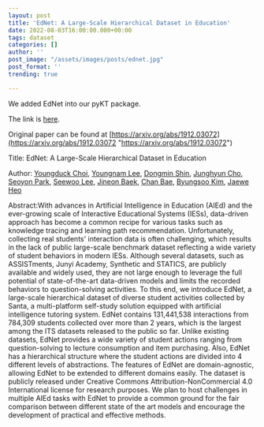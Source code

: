```yaml
---
layout: post
title: 'EdNet: A Large-Scale Hierarchical Dataset in Education'
date: 2022-08-03T16:00:00.000+00:00
tags: dataset
categories: []
author: ''
post_image: "/assets/images/posts/ednet.jpg"
post_format: ''
trending: true

---
```

We added EdNet into our pyKT package.

The link is [here](https://pykt-toolkit.readthedocs.io/en/latest/datasets.html#ednet).

Original paper can be found at [https://arxiv.org/abs/1912.03072](https://arxiv.org/abs/1912.03072 "https://arxiv.org/abs/1912.03072")

Title: EdNet: A Large-Scale Hierarchical Dataset in Education

Author: [Youngduck Choi](https://arxiv.org/search/cs?searchtype=author&query=Choi%2C+Y), [Youngnam Lee](https://arxiv.org/search/cs?searchtype=author&query=Lee%2C+Y), [Dongmin Shin](https://arxiv.org/search/cs?searchtype=author&query=Shin%2C+D), [Junghyun Cho](https://arxiv.org/search/cs?searchtype=author&query=Cho%2C+J), [Seoyon Park](https://arxiv.org/search/cs?searchtype=author&query=Park%2C+S), [Seewoo Lee](https://arxiv.org/search/cs?searchtype=author&query=Lee%2C+S), [Jineon Baek](https://arxiv.org/search/cs?searchtype=author&query=Baek%2C+J), [Chan Bae](https://arxiv.org/search/cs?searchtype=author&query=Bae%2C+C), [Byungsoo Kim](https://arxiv.org/search/cs?searchtype=author&query=Kim%2C+B), [Jaewe Heo](https://arxiv.org/search/cs?searchtype=author&query=Heo%2C+J)

Abstract:With advances in Artificial Intelligence in Education (AIEd) and the ever-growing scale of Interactive Educational Systems (IESs), data-driven approach has become a common recipe for various tasks such as knowledge tracing and learning path recommendation. Unfortunately, collecting real students' interaction data is often challenging, which results in the lack of public large-scale benchmark dataset reflecting a wide variety of student behaviors in modern IESs. Although several datasets, such as ASSISTments, Junyi Academy, Synthetic and STATICS, are publicly available and widely used, they are not large enough to leverage the full potential of state-of-the-art data-driven models and limits the recorded behaviors to question-solving activities. To this end, we introduce EdNet, a large-scale hierarchical dataset of diverse student activities collected by Santa, a multi-platform self-study solution equipped with artificial intelligence tutoring system. EdNet contains 131,441,538 interactions from 784,309 students collected over more than 2 years, which is the largest among the ITS datasets released to the public so far. Unlike existing datasets, EdNet provides a wide variety of student actions ranging from question-solving to lecture consumption and item purchasing. Also, EdNet has a hierarchical structure where the student actions are divided into 4 different levels of abstractions. The features of EdNet are domain-agnostic, allowing EdNet to be extended to different domains easily. The dataset is publicly released under Creative Commons Attribution-NonCommercial 4.0 International license for research purposes. We plan to host challenges in multiple AIEd tasks with EdNet to provide a common ground for the fair comparison between different state of the art models and encourage the development of practical and effective methods.